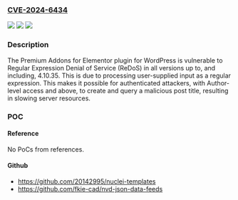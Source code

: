 ### [CVE-2024-6434](https://cve.mitre.org/cgi-bin/cvename.cgi?name=CVE-2024-6434)
![](https://img.shields.io/static/v1?label=Product&message=Premium%20Addons%20for%20Elementor&color=blue)
![](https://img.shields.io/static/v1?label=Version&message=*%3C%3D%204.10.35%20&color=brighgreen)
![](https://img.shields.io/static/v1?label=Vulnerability&message=CWE-400%20Uncontrolled%20Resource%20Consumption%20('Resource%20Exhaustion')&color=brighgreen)

### Description

The Premium Addons for Elementor plugin for WordPress is vulnerable to Regular Expression Denial of Service (ReDoS) in all versions up to, and including, 4.10.35. This is due to processing user-supplied input as a regular expression. This makes it possible for authenticated attackers, with Author-level access and above, to create and query a malicious post title, resulting in slowing server resources.

### POC

#### Reference
No PoCs from references.

#### Github
- https://github.com/20142995/nuclei-templates
- https://github.com/fkie-cad/nvd-json-data-feeds

